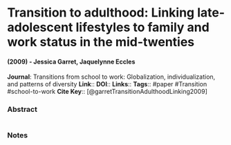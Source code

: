 # Transition to adulthood: Linking late-adolescent lifestyles to family and work status in the mid-twenties
#### (2009) - Jessica Garret, Jaquelynne Eccles
**Journal**: Transitions from school to work: Globalization, individualization, and patterns of diversity
**Link**:: 
**DOI**:: 
**Links**:: 
**Tags**:: #paper #Transition #school-to-work 
**Cite Key**:: [@garretTransitionAdulthoodLinking2009]

### Abstract

```

```

### Notes


